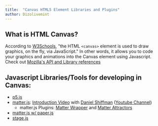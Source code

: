 ```yaml
---
title:  "Canvas HTML5 Element Libraries and Plugins"
author: Dizolivemint
---
```

## What is **HTML Canvas**? 
According to [W3Schools][W3Schools], "the HTML ```<canvas>``` element is used to draw graphics, on the fly, via JavaScript."
In other words, it allows you to code your graphics and animations into the Canvas element using Javascript. Check out [Mozilla's API and Library references](https://developer.mozilla.org/en-US/docs/Web/API/Canvas_API)    
## Javascript Libraries/Tools for developing in Canvas:
*   [p5.js](http://p5js.org/)
*   [matter.js](https://github.com/liabru/matter-js): [Introduction Video](https://youtu.be/urR596FsU68) with [Daniel Shiffman](http://shiffman.net/) ([Youtube Channel](https://www.youtube.com/user/shiffman/featured))
    *    matter.js Plugins: [Matter Wrapper](https://github.com/liabru/matter-wrap) and [Matter Attractors](https://github.com/liabru/matter-attractors)
*   [matter.js w/ paper.js](http://superblob.org/)
*   [stage.js](http://piqnt.com/stage.js/)

[W3Schools]:https://www.w3schools.com/html/html5_canvas.asp

